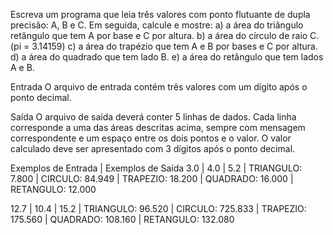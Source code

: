 Escreva um programa que leia três valores com ponto flutuante de dupla precisão: A, B e C. Em seguida, calcule e mostre:
a) a área do triângulo retângulo que tem A por base e C por altura.
b) a área do círculo de raio C. (pi = 3.14159)
c) a área do trapézio que tem A e B por bases e C por altura.
d) a área do quadrado que tem lado B.
e) a área do retângulo que tem lados A e B.

Entrada
O arquivo de entrada contém três valores com um dígito após o ponto decimal.

Saída
O arquivo de saída deverá conter 5 linhas de dados. Cada linha corresponde a uma das áreas descritas acima, sempre com mensagem correspondente e um espaço entre os dois pontos e o valor. O valor calculado deve ser apresentado com 3 dígitos após o ponto decimal.

Exemplos de Entrada	|   Exemplos de Saída
3.0                 |
4.0                 |
5.2                 |   TRIANGULO: 7.800
                    |   CIRCULO: 84.949
                    |   TRAPEZIO: 18.200
                    |   QUADRADO: 16.000
                    |   RETANGULO: 12.000

12.7                |
10.4                |
15.2                |   TRIANGULO: 96.520
                    |   CIRCULO: 725.833
                    |   TRAPEZIO: 175.560
                    |   QUADRADO: 108.160
                    |   RETANGULO: 132.080